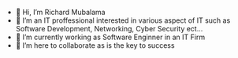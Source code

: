 - 👋 Hi, I’m Richard Mubalama
- 👀 I’m an IT proffessional interested in various aspect of IT such as Software Development, Networking, Cyber Security ect...
- 🌱 I’m currently working as Software Enginner in an IT Firm
- 💞️ I’m here to collaborate as is the key to success

<!---
Mubalama/Mubalama is a ✨ special ✨ repository because its `README.md` (this file) appears on your GitHub profile.
You can click the Preview link to take a look at your changes.
--->
